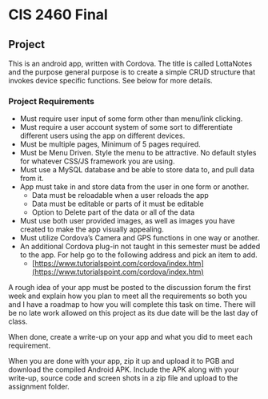 # CIS 2460 Final

## Project

This is an android app, written with Cordova. The title is called LottaNotes and the purpose general purpose is to create a simple CRUD structure that invokes device specific functions. See below for more details.

### Project Requirements

* Must require user input of some form other than menu/link clicking.
* Must require a user account system of some sort to differentiate different users using the app on different devices.
* Must be multiple pages, Minimum of 5 pages required.
* Must be Menu Driven. Style the menu to be attractive. No default styles for whatever CSS/JS framework you are using.
* Must use a MySQL database and be able to store data to, and pull data from it.
* App must take in and store data from the user in one form or another.
  * Data must be reloadable when a user reloads the app
  * Data must be editable or parts of it must be editable
  * Option to Delete part of the data or all of the data
* Must use both user provided images, as well as images you have created to make the app visually appealing.
* Must utilize Cordova’s Camera and GPS functions in one way or another.
* An additional Cordova plug-in not taught in this semester must be added to the app. For help go to the following address and pick an item to add.
  * [https://www.tutorialspoint.com/cordova/index.htm](https://www.tutorialspoint.com/cordova/index.htm)

A rough idea of your app must be posted to the discussion forum the first week and explain how you plan to meet all the requirements so both you and I have a roadmap to how you will complete this task on time. There will be no late work allowed on this project as its due date will be the last day of class.

When done, create a write-up on your app and what you did to meet each requirement.

When you are done with your app, zip it up and upload it to PGB and download the compiled Android APK. Include the APK along with your write-up, source code and screen shots in a zip file and upload to the assignment folder.
